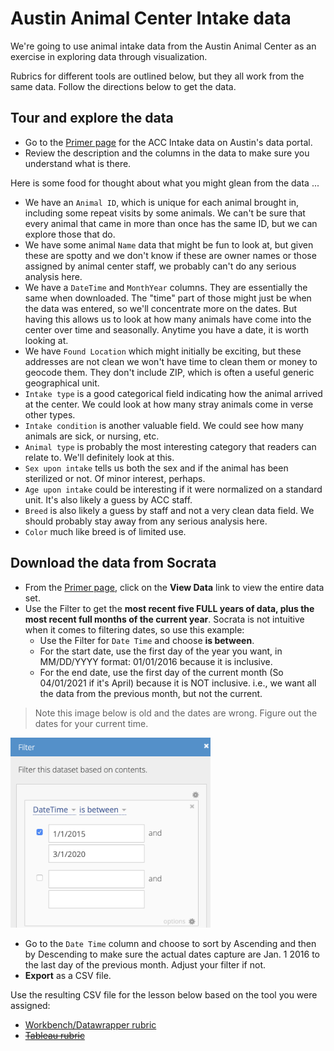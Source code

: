 # Austin Animal Center Intake data

We're going to use animal intake data from the Austin Animal Center as an exercise in exploring data through visualization.

Rubrics for different tools are outlined below, but they all work from the same data. Follow the directions below to get the data.

## Tour and explore the data

- Go to the [Primer page](https://data.austintexas.gov/Health-and-Community-Services/Austin-Animal-Center-Intakes/wter-evkm) for the ACC Intake data on Austin's data portal.
- Review the description and the columns in the data to make sure you understand what is there.

Here is some food for thought about what you might glean from the data ...

- We have an `Animal ID`, which is unique for each animal brought in, including some repeat visits by some animals. We can't be sure that every animal that came in more than once has the same ID, but we can explore those that do.
- We have some animal `Name` data that might be fun to look at, but given these are spotty and we don't know if these are owner names or those assigned by animal center staff, we probably can't do any serious analysis here.
- We have a `DateTime` and `MonthYear` columns. They are essentially the same when downloaded. The "time" part of those might just be when the data was entered, so we'll concentrate more on the dates. But having this allows us to look at how many animals have come into the center over time and seasonally. Anytime you have a date, it is worth looking at.
- We have `Found Location` which might initially be exciting, but these addresses are not clean we won't have time to clean them or money to geocode them. They don't include ZIP, which is often a useful generic geographical unit.
- `Intake type` is a good categorical field indicating how the animal arrived at the center. We could look at how many stray animals come in verse other types.
- `Intake condition` is another valuable field. We could see how many animals are sick, or nursing, etc.
- `Animal type` is probably the most interesting category that readers can relate to. We'll definitely look at this.
- `Sex upon intake` tells us both the sex and if the animal has been sterilized or not. Of minor interest, perhaps.
- `Age upon intake` could be interesting if it were normalized on a standard unit. It's also likely a guess by ACC staff.
- `Breed` is also likely a guess by staff and not a very clean data field. We should probably stay away from any serious analysis here.
- `Color` much like breed is of limited use.

## Download the data from Socrata

- From the [Primer page](https://data.austintexas.gov/Health-and-Community-Services/Austin-Animal-Center-Intakes/wter-evkm), click on the **View Data** link to view the entire data set.
- Use the Filter to get the **most recent five FULL years of data, plus the most recent full months of the current year**. Socrata is not intuitive when it comes to filtering dates, so use this example:
  - Use the Filter for `Date Time` and choose **is between**.
  - For the start date, use the first day of the year you want, in MM/DD/YYYY format: 01/01/2016 because it is inclusive.
  - For the end date, use the first day of the current month (So 04/01/2021 if it's April) because it is NOT inclusive. i.e., we want all the data from the previous month, but not the current.

> Note this image below is old and the dates are wrong. Figure out the dates for your current time.

<img src="img/filter-acc-data.png" width="320">

- Go to the `Date Time` column and choose to sort by Ascending and then by Descending to make sure the actual dates capture are Jan. 1 2016 to the last day of the previous month. Adjust your filter if not.
- **Export** as a CSV file.

Use the resulting CSV file for the lesson below based on the tool you were assigned:

- [Workbench/Datawrapper rubric](rubric-wb-dw.md)
- ~~[Tableau rubric](rubric-tableau.md)~~
